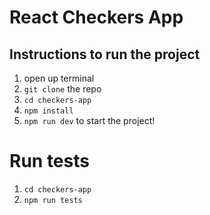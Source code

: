 # React Checkers App

## Instructions to run the project

1. open up terminal
2. `git clone` the repo
2. `cd checkers-app`
4. `npm install`
5. `npm run dev` to start the project!

# Run tests

1. `cd checkers-app`
2. `npm run tests`

